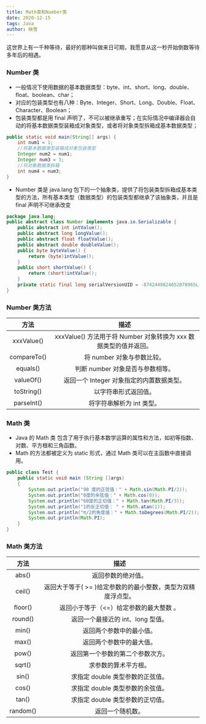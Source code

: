 ```yaml
---
title: Math类和Number类
date: 2020-12-15
tags: Java
author: 映雪
---
```


这世界上有一千种等待，最好的那种叫做来日可期，我愿意从这一秒开始倒数等待多年后的相遇。

<!--more-->

### Number 类

- 一般情况下使用数据的基本数据类型：byte、int、short、long、double、float、boolean、char；
- 对应的包装类型也有八种：Byte、Integer、Short、Long、Double、Float、Character、Boolean；
- 包装类型都是用 final 声明了，不可以被继承重写；在实际情况中编译器会自动的将基本数据类型装箱成对象类型，或者将对象类型拆箱成基本数据类型；

```java
public static void main(String[] args) {
	int num1 = 1;
	//将基本数据类型装箱成对象包装类型
	Integer num2 = num1;
	Integer num3 = 3;
	//将对象数据类拆箱
	int num4 = num3;
}
```

- Number 类是 java.lang 包下的一个抽象类，提供了将包装类型拆箱成基本类型的方法，所有基本类型（数据类型）的包装类型都继承了该抽象类，并且是 final 声明不可继承改变

```java
package java.lang;
public abstract class Number implements java.io.Serializable {
    public abstract int intValue();
    public abstract long longValue();
    public abstract float floatValue();
    public abstract double doubleValue();
    public byte byteValue() {
        return (byte)intValue();
    }
    public short shortValue() {
        return (short)intValue();
    }
    private static final long serialVersionUID = -8742448824652078965L;
}
```

### Number 类方法

|    方法     |                               描述                               |
| :---------: | :--------------------------------------------------------------: |
| xxxValue()  | xxxValue() 方法用于将 Number 对象转换为 xxx 数据类型的值并返回。 |
| compareTo() |                    将 number 对象与参数比较。                    |
|  equals()   |                 判断 number 对象是否与参数相等。                 |
|  valueOf()  |            返回一个 Integer 对象指定的内置数据类型。             |
| toString()  |                       以字符串形式返回值。                       |
| parseInt()  |                    将字符串解析为 int 类型。                     |

### Math 类

- Java 的 Math 类 包含了用于执行基本数学运算的属性和方法，如初等指数、对数、平方根和三角函数。
- Math 的方法都被定义为 static 形式，通过 Math 类可以在主函数中直接调用。

```java
public class Test {
    public static void main (String []args)
    {
        System.out.println("90 度的正弦值：" + Math.sin(Math.PI/2));
        System.out.println("0度的余弦值：" + Math.cos(0));
        System.out.println("60度的正切值：" + Math.tan(Math.PI/3));
        System.out.println("1的反正切值： " + Math.atan(1));
        System.out.println("π/2的角度值：" + Math.toDegrees(Math.PI/2));
        System.out.println(Math.PI);
    }
}


```

### Math 类方法

|   方法   |                             描述                             |
| :------: | :----------------------------------------------------------: |
|  abs()   |                      返回参数的绝对值。                      |
|  ceil()  | 返回大于等于( >= )给定参数的的最小整数，类型为双精度浮点型。 |
| floor()  |           返回小于等于（<=）给定参数的最大整数 。            |
| round()  |              返回一个最接近的 int、long 型值。               |
|  min()   |                   返回两个参数中的最小值。                   |
|  max()   |                   返回两个参数中的最大值。                   |
|  pow()   |               返回第一个参数的第二个参数次方。               |
|  sqrt()  |                     求参数的算术平方根。                     |
|  sin()   |               求指定 double 类型参数的正弦值。               |
|  cos()   |               求指定 double 类型参数的余弦值。               |
|  tan()   |               求指定 double 类型参数的正切值。               |
| random() |                       返回一个随机数。                       |
